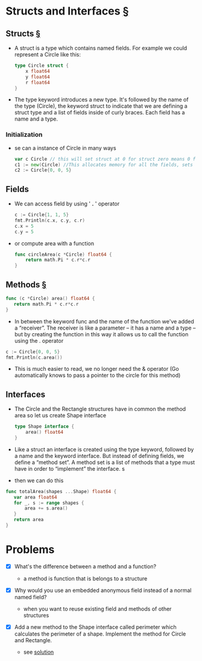 # Structs and Interfaces [§](https://www.golang-book.com/books/intro/9)

## Structs  [§](https://www.golang-book.com/books/intro/9#section1)

- A struct is a type which contains named fields. For example we could represent a Circle like this:
    ```go
    type Circle struct {
        x float64
        y float64
        r float64
    }
    ```
- The type keyword introduces a new type. It's followed by the name of the type (Circle), the keyword struct to indicate that we are defining a struct type and a list of fields inside of curly braces. Each field has a name and a type.

### Initialization 
- se can a instance of Circle in many ways 
    ```go
    var c Circle // this will set struct at 0 for struct zero means 0 for each it's field
    c1 := new(Circle) //This allocates memory for all the fields, sets each of them to their zero value and returns a pointer. (*Circle)
    c2 := Circle{0, 0, 5}
    ```
## Fields
 - We can access field by using ' **.** ' operator
    ```go
    c := Circle{1, 1, 5}
    fmt.Println(c.x, c.y, c.r)
    c.x = 5
    c.y = 5
    ```
 - or compute area with a function
    ```go
    func circleArea(c *Circle) float64 {
        return math.Pi * c.r*c.r
    }
    ```
## Methods [§](https://www.golang-book.com/books/intro/9#section2)

 ```go
 func (c *Circle) area() float64 {
    return math.Pi * c.r*c.r
 }
 ```
 - In between the keyword func and the name of the function we've added a “receiver”. The receiver is like a parameter – it has a name and a type – but by creating the function in this way it allows us to call the function using the . operator
  ```go
  c := Circle{0, 0, 5}
  fmt.Println(c.area())
  ```
 - This is much easier to read, we no longer need the & operator (Go automatically knows to pass a pointer to the circle for this method) 

## Interfaces
 - The Circle and the Rectangle structures have in common the method area so let us create Shape interface

    ```go
    type Shape interface {
        area() float64
    }
    ```
 - Like a struct an interface is created using the type keyword, followed by a name and the keyword interface. But instead of defining fields, we define a “method set”. A method set is a list of methods that a type must have in order to “implement” the interface.
 s
 - then we can do this
 ```go
 func totalArea(shapes ...Shape) float64 {
	var area float64
	for _, s := range shapes {
        area += s.area()
    }
    return area
 }
 ```

# Problems
- [x] What's the difference between a method and a function? 
    - a method is function that is belongs to a structure


- [x] Why would you use an embedded anonymous field instead of a normal named field?
    - when you want to reuse existing field and methods of other structures

- [x] Add a new method to the Shape interface called perimeter which calculates the perimeter of a shape. Implement the method for Circle and Rectangle.
    - see [solution](./main.go)